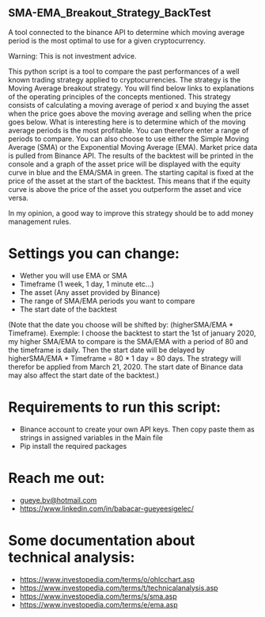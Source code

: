 ## SMA-EMA_Breakout_Strategy_BackTest
  A tool connected to the binance API to determine which moving average period is the most optimal to use for a given cryptocurrency.

  Warning: This is not investment advice.
  
  This python script is a tool to compare the past performances of a well known trading strategy applied to cryptocurrencies. The strategy is the Moving Average breakout
  strategy. You will find below links to explanations of the operating principles of the concepts mentioned. This strategy consists of calculating a moving average of period x
  and buying the asset when the price goes above the moving average and selling when the price goes below. What is interesting here is to determine which of the moving average
  periods is the most profitable. You can therefore enter a range of periods to compare. You can also choose to use either the Simple Moving Average (SMA) or the Exponential 
  Moving Average (EMA). Market price data is pulled from Binance API. The results of the backtest will be printed in the console and a graph of the asset price will be displayed
  with the equity curve in blue and the EMA/SMA in green. The starting capital is fixed at the price of the asset at the start of the backtest. This means that if the equity       curve is above the price of the asset you outperform the asset and vice versa.
  
  In my opinion, a good way to improve this strategy should be to add money management rules.
  
  # Settings you can change:
  - Wether you will use EMA or SMA
  - Timeframe (1 week, 1 day, 1 minute etc...)
  - The asset (Any asset provided by Binance)
  - The range of SMA/EMA periods you want to compare
  - The start date of the backtest
  
  (Note that the date you choose will be shifted by: (higherSMA/EMA * Timeframe). Exemple: I choose the backtest to start the 1st of january 2020, my higher SMA/EMA to compare 
  is the SMA/EMA with a period of 80 and the timeframe is daily. Then the start date will be delayed by higherSMA/EMA * Timeframe = 80 * 1 day = 80 days. The strategy will
  therefor be applied from March 21, 2020. The start date of Binance data may also affect the start date of the backtest.)

  # Requirements to run this script:
  - Binance account to create your own API keys. Then copy paste them as strings in assigned variables in the Main file
  - Pip install the required packages

  # Reach me out:
  - gueye.bv@hotmail.com
  - https://www.linkedin.com/in/babacar-gueyeesigelec/
  
  # Some documentation about technical analysis:
  - https://www.investopedia.com/terms/o/ohlcchart.asp
  - https://www.investopedia.com/terms/t/technicalanalysis.asp
  - https://www.investopedia.com/terms/s/sma.asp
  - https://www.investopedia.com/terms/e/ema.asp
